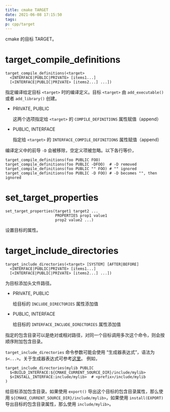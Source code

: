 ```yaml
---
title: cmake TARGET
date: 2021-06-08 17:15:50
tags:
p: cpp/target
---
```

cmake 的目标 TARGET。
<!-- more -->
# target_compile_definitions
```
target_compile_definitions(<target>
  <INTERFACE|PUBLIC|PRIVATE> [items1...]
  [<INTERFACE|PUBLIC|PRIVATE> [items2...] ...])
```

指定编译给定目标 `<target>` 时的编译定义。目标 `<target>` 由 `add_executable()` 或者 `add_library()` 创建。

- PRIVATE, PUBLIC

    这两个选项指定给 `<target>` 的 `COMPILE_DEFINITIONS` 属性赋值（append）

- PUBLIC, INTERFACE

    指定给 `<target>` 的 `INTERFACE_COMPILE_DEFINITIONS` 属性赋值（append）

编译定义中的前导 `-D` 会被移除，空定义项被忽略。以下各行等价，
```
target_compile_definitions(foo PUBLIC FOO)
target_compile_definitions(foo PUBLIC -DFOO)  # -D removed
target_compile_definitions(foo PUBLIC "" FOO) # "" ignored
target_compile_definitions(foo PUBLIC -D FOO) # -D becomes "", then ignored
```

# set_target_properties
```
set_target_properties(target1 target2 ...
                      PROPERTIES prop1 value1
                      prop2 value2 ...)
```
设置目标的属性。

# target_include_directories
```
target_include_directories(<target> [SYSTEM] [AFTER|BEFORE]
  <INTERFACE|PUBLIC|PRIVATE> [items1...]
  [<INTERFACE|PUBLIC|PRIVATE> [items2...] ...])
```
为目标添加头文件路径。

- PRIVATE, PUBLIC

    给目标的 `INCLUDE_DIRECTORIES` 属性添加值

- PUBLIC, INTERFACE

    给目标的 `INTERFACE_INCLUDE_DIRECTORIES` 属性添加值

指定的包含目录可以是绝对或相对路径，对同一个目标调用多次这个命令，则会按顺序附加包含目录。

`target_include_directories` 命令参数可能会使用 “生成器表达式”，语法为 `$<...>`。关于生成器表达式可参考[这里](https://cmake.org/cmake/help/latest/manual/cmake-generator-expressions.7.html#manual:cmake-generator-expressions(7))。 例如，

```
target_include_directories(mylib PUBLIC
  $<BUILD_INTERFACE:${CMAKE_CURRENT_SOURCE_DIR}/include/mylib>
  $<INSTALL_INTERFACE:include/mylib>  # <prefix>/include/mylib
)
```
给目标添加包含目录。如果使用 `export()` 导出这个目标的包含目录属性，那么使用 `${CMAKE_CURRENT_SOURCE_DIR}/include/mylib>`，如果使用 `install(EXPORT)` 导出目标的包含目录属性，那么使用 `include/mylib>`。



